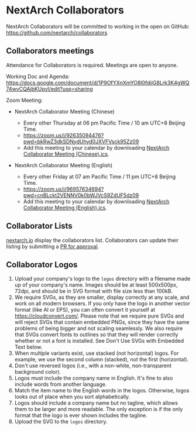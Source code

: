 # NextArch Collaborators
NextArch Collaborators will be committed to working in the open on GitHub: https://github.com/nextarch/collaborators

## Collaborators meetings

Attendance for Collaborators is required. Meetings are open to anyone.

Working Doc and Agenda: https://docs.google.com/document/d/1P9OfYXnXmYO8l0fdijG8Lrk3K4gWQ74wvCQAjbKUpvI/edit?usp=sharing

Zoom Meeting: 

- NextArch Collaborator Meeting (Chinese)
  - Every other Thursday at 06 pm Pacific Time / 10 am UTC+8 Beijing Time.
  - https://zoom.us/j/92635094476?pwd=bkRwZ3dkSDNydUhyd0JXVFVsck95Zz09
  - Add this meeting to your calendar by downloading [NextArch Collaborator Meeting (Chinese).ics](meetings/NextArch%20Collaborator%20Meeting%20(Chinese).ics).

- NextArch Collaborator Meeting (English)
  - Every other Friday at 07 am Pacific Time / 11 pm UTC+8 Beijing Time.
  - https://zoom.us/j/96957634694?pwd=cnBLckt2VENNV0k0bWJVcS9ZdUF5dz09
  - Add this meeting to your calendar by downloading [NextArch Collaborator Meeting (English).ics](meetings/NextArch%20Collaborator%20Meeting%20(English).ics).

## Collaborator Lists
[nextarch.io](https://nextarch.io/) display the collaborators list. Collaborators can update their listing by submitting a [PR for approval](collaborators-list.md).

## Collaborator Logos
1. Upload your company's logo to the `logos` directory with a filename made up of your company's name. Images should be at least 500x500px, 72dpi, and should be in SVG format with file size less than 100kB.
2. We require SVGs, as they are smaller, display correctly at any scale, and work on all modern browsers. If you only have the logo in another vector format (like AI or EPS), you can often convert it yourself at https://cloudconvert.com/. Please note that we require pure SVGs and will reject SVGs that contain embedded PNGs, since they have the same problems of being bigger and not scaling seamlessly. We also require that SVGs convert fonts to outlines so that they will render correctly whether or not a font is installed. See Don't Use SVGs with Embedded Text below.
3. When multiple variants exist, use stacked (not horizontal) logos. For example, we use the second column (stacked), not the first (horizontal).
4. Don't use reversed logos (i.e., with a non-white, non-transparent background color).
5. Logos must include the company name in English. It's fine to also include words from another language. 
6. Match the item name to the English words in the logos. Otherwise, logos looks out of place when you sort alphabetically.
7. Logos should include a company name but no tagline, which allows them to be larger and more readable. The only exception is if the only format that the logo is ever shown includes the tagline.
8. Upload the SVG to the `logos` directory.


